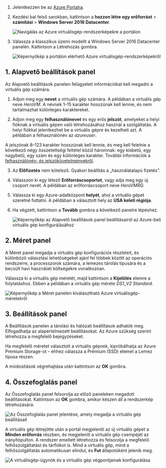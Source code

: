 1. Jelentkezzen be az [Azure Portalra](https://portal.azure.com).

2. Kezdési bal felső sarokban, kattintson a **hozzon létre egy erőforrást** > **számítási** > **Windows Server 2016 Datacenter**.

    ![Navigálás az Azure virtuálisgép-rendszerképekre a portálon](./media/virtual-machines-common-portal-create-fqdn/marketplace-new.png)

3. Válassza a klasszikus üzemi modellt a Windows Server 2016 Datacenter panelén. Kattintson a Létrehozás gombra.

    ![Képernyőkép a portálon elérhető Azure virtuálisgép-rendszerképekről](./media/virtual-machines-common-portal-create-fqdn/deployment-classic-model.png)

## <a name="1-basics-blade"></a>1. Alapvető beállítások panel

Az Alapvető beállítások panelen felügyeleti információkat kell megadni a virtuális gép számára.

1. Adjon meg egy **nevet** a virtuális gép számára. A példában a virtuális gép neve _HeroVM_. A névnek 1–15 karakter hosszúnak kell lennie, és nem tartalmazhat különleges karaktereket.

2. Adjon meg egy **felhasználónevet** és egy erős **jelszót**, amelyeket a helyi fióknak a virtuális gépen való létrehozásához használ a szolgáltatás. A helyi fiókkal jelentkezhet be a virtuális gépre és kezelheti azt. A példában a felhasználónév az _azureuser_.

 A jelszónak 8–123 karakter hosszúnak kell lennie, és meg kell felelnie a következő négy összetettségi feltétel közül háromnak: egy kisbetű, egy nagybetű, egy szám és egy különleges karakter. További információk a [felhasználónév- és jelszókövetelményekről](../articles/virtual-machines/windows/faq.md).

3. Az **Előfizetés** nem kötelező. Gyakori beállítás a „használatalapú fizetés”.

4. Válasszon ki egy létező **Erőforráscsoportot**, vagy adja meg egy új csoport nevét. A példában az erőforráscsoport neve _HeroVMRG_.

5. Válassza ki egy Azure-adatközpont **helyét**, ahol a virtuális gépet szeretné futtatni. A példában a választott hely az **USA keleti régiója**.

6. Ha végzett, kattintson a **Tovább** gombra a következő panelre lépéshez.

    ![Képernyőkép az Alapvető beállítások panel beállításairól az Azure-beli virtuális gép konfigurálásához](./media/virtual-machines-common-portal-create-fqdn/basics-blade-classic.png)

## <a name="2-size-blade"></a>2. Méret panel

A Méret panel megadja a virtuális gép konfigurációs részleteit, és különböző választási lehetőségeket ajánl fel többek között az operációs rendszerre, a processzorok számára, a lemezes tárolás típusára és a becsült havi használati költségekre vonatkozóan.  

Válassza ki a virtuális gép méretét, majd kattintson a **Kijelölés** elemre a folytatáshoz. Ebben a példában a virtuális gép mérete _DS1_\__V2 Standard_.

  ![Képernyőkép a Méret panelen kiválasztható Azure virtuálisgép-méretekről](./media/virtual-machines-common-portal-create-fqdn/vm-size-classic.png)


## <a name="3-settings-blade"></a>3. Beállítások panel

A Beállítások panelen a tárolási és hálózati beállítások adhatók meg. Elfogadhatja az alapértelmezett beállításokat. Az Azure szükség szerint létrehozza a megfelelő bejegyzéseket.

Ha megfelelő méretet választott a virtuális gépnek, kipróbálhatja az Azure Premium Storage-ot – ehhez válassza a Prémium (SSD) elemet a Lemez típusa részen.

A módosítások végrehajtása után kattintson az **OK** gombra.

## <a name="4-summary-blade"></a>4. Összefoglalás panel

Az Összefoglalás panel felsorolja az előző paneleken megadott beállításokat. Kattintson az **OK** gombra, amikor készen áll a rendszerkép létrehozására.

 ![Az Összefoglalás panel jelentése, amely megadja a virtuális gép beállításait](./media/virtual-machines-common-portal-create-fqdn/summary-blade-classic.png)

A virtuális gép létrejötte után a portál megjeleníti az új virtuális gépet a **Minden erőforrás** részben, és megjeleníti a virtuális gép csempéjét az irányítópulton. A rendszer emellett létrehozza és felsorolja a megfelelő felhőszolgáltatást és tárfiókot is. Mind a virtuális gép, mind a felhőszolgáltatás automatikusan elindul, és **Fut** állapotúként jelenik meg.

 ![A virtuálisgép-ügynök és a virtuális gép végpontjainak konfigurálása](./media/virtual-machines-common-portal-create-fqdn/portal-with-new-vm.png)
